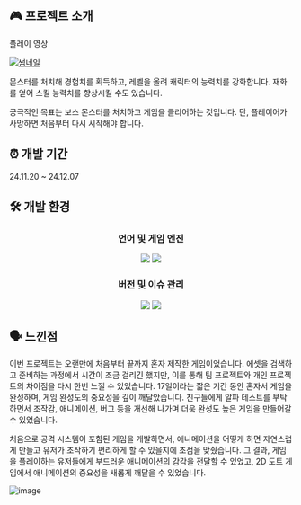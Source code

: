 ## 🎮 프로젝트 소개

플레이 영상

[![썸네일](https://github.com/user-attachments/assets/0e254cbf-3567-4300-b182-55c52515b17d)](https://www.youtube.com/watch?v=PZdd4Z2P5N4)

몬스터를 처치해 경험치를 획득하고, 레벨을 올려 캐릭터의 능력치를 강화합니다.
재화를 얻어 스킬 능력치를 향상시킬 수도 있습니다.

궁극적인 목표는 보스 몬스터를 처치하고 게임을 클리어하는 것입니다.
단, 플레이어가 사망하면 처음부터 다시 시작해야 합니다.

## ⏰ 개발 기간

24.11.20 ~ 24.12.07
## 🛠️ 개발 환경

<div align="center">

### **언어 및 게임 엔진**

</div>
<p align="center">
<img src="https://img.shields.io/badge/Unity-100000?style=for-the-badge&logo=unity&logoColor=white">
<img src="https://img.shields.io/badge/C%23-239120?style=for-the-badge&logo=c-sharp&logoColor=white">

</p>

<div align="center">

### **버전 및 이슈 관리**

</div>

<p align="center">
<img src="https://img.shields.io/badge/Notion-000000?style=for-the-badge&logo=notion&logoColor=white">
<img src="https://img.shields.io/badge/GitHub-100000?style=for-the-badge&logo=github&logoColor=white">
</p>

## 🗣️ 느낀점

이번 프로젝트는 오랜만에 처음부터 끝까지 혼자 제작한 게임이었습니다. 에셋을 검색하고 준비하는 과정에서 시간이 조금 걸리긴 했지만, 이를 통해 팀 프로젝트와 개인 프로젝트의 차이점을 다시 한번 느낄 수 있었습니다. 17일이라는 짧은 기간 동안 혼자서 게임을 완성하며, 게임 완성도의 중요성을 깊이 깨달았습니다. 친구들에게 알파 테스트를 부탁하면서 조작감, 애니메이션, 버그 등을 개선해 나가며 더욱 완성도 높은 게임을 만들어갈 수 있었습니다.

처음으로 공격 시스템이 포함된 게임을 개발하면서, 애니메이션을 어떻게 하면 자연스럽게 만들고 유저가 조작하기 편리하게 할 수 있을지에 초점을 맞췄습니다. 그 결과, 게임을 플레이하는 유저들에게 부드러운 애니메이션의 감각을 전달할 수 있었고, 2D 도트 게임에서 애니메이션의 중요성을 새롭게 깨달을 수 있었습니다.

![image](https://github.com/user-attachments/assets/daefeb13-567f-47d4-a36e-6c1a57e94169)

